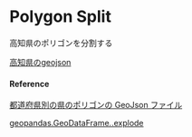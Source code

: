 Polygon Split
===============


高知県のポリゴンを分割する

[高知県のgeojson](https://github.com/ohwada/World_Countries/blob/main/geojson/japan_prefectures/geojson/kouchi.geojson)


#### Reference

[都道府県別の県のポリゴンの GeoJson ファイル](https://github.com/ohwada/World_Countries/tree/main/geojson/japan_prefectures)

[geopandas.GeoDataFrame..explode](https://geopandas.org/en/stable/docs/reference/api/geopandas.GeoDataFrame.explode.html)
